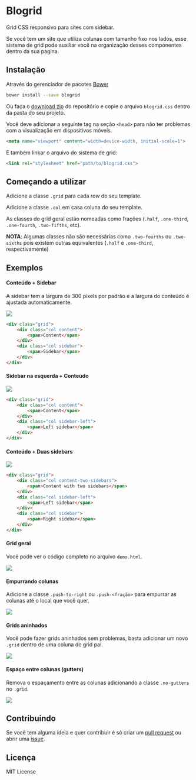 # Blogrid

Grid CSS responsivo para sites com sidebar.

Se você tem um site que utiliza colunas com tamanho fixo nos lados, esse sistema
de grid pode auxiliar você na organização desses componentes dentro da sua
pagina.

## Instalação

Através do gerenciador de pacotes [Bower](http://bower.io/)

```bash
bower install --save blogrid
```

Ou faça o [download zip](https://github.com/andergtk/blogrid/archive/master.zip)
do repositório e copie o arquivo `blogrid.css` dentro da pasta do seu projeto.

Você deve adicionar a seguinte tag na seção `<head>` para não ter problemas com
a visualização em dispositivos móveis.

```html
<meta name="viewport" content="width=device-width, initial-scale=1">
```

E também linkar o arquivo do sistema de grid:

```html
<link rel="stylesheet" href="path/to/blogrid.css">
```

## Começando a utilizar

Adicione a classe `.grid` para cada *row* do seu template.

Adicione a classe `.col` em casa coluna do seu template.

As classes do grid geral estão nomeadas como frações (`.half`, `.one-third`,
`.one-fourth`, `.two-fifths`, etc).

**NOTA**: Algumas classes não são necessárias como `.two-fourths` ou
`.two-sixths` pois existem outras equivalentes (`.half` e `.one-third`,
respectivamente)

## Exemplos

#### Conteúdo + Sidebar

A sidebar tem a largura de 300 pixels por padrão e a largura do conteúdo é
ajustada automaticamente.

![](http://i.imgur.com/jhqQlje.png)

```html
<div class="grid">
	<div class="col content">
		<span>Content</span>
	</div>
	<div class="col sidebar">
		<span>Sidebar</span>
	</div>
</div>
```

#### Sidebar na esquerda + Conteúdo

![](http://i.imgur.com/3pCDqRc.png)

```html
<div class="grid">
	<div class="col content">
		<span>Content</span>
	</div>
	<div class="col sidebar-left">
		<span>Left sidebar</span>
	</div>
</div>
```

#### Conteúdo + Duas sidebars

![](http://i.imgur.com/Yv1jo17.png)

```html
<div class="grid">
	<div class="col content-two-sidebars">
		<span>Content with two sidebars</span>
	</div>
	<div class="col sidebar-left">
		<span>Left sidebar</span>
	</div>
	<div class="col sidebar">
		<span>Right sidebar</span>
	</div>
</div>
```

#### Grid geral

Você pode ver o código completo no arquivo `demo.html`.

![](http://i.imgur.com/iHO6vyM.png)

#### Empurrando colunas

Adicione a classe `.push-to-right` ou `.push-<fração>` para empurrar as colunas
até o local que você quer.

![](http://i.imgur.com/w0sDgk9.png)

#### Grids aninhados

Você pode fazer grids aninhados sem problemas, basta adicionar um novo `.grid`
dentro de uma coluna do grid pai.

![](http://i.imgur.com/eOirnga.png)

#### Espaço entre colunas (gutters)

Remova o espaçamento entre as colunas adicionando a classe `.no-gutters` no
`.grid`.

![](http://i.imgur.com/Bo7cYZu.png)

## Contribuindo

Se você tem alguma ideia e quer contribuir é só criar um [pull request](https://github.com/andergtk/blogrid/compare)
ou abrir uma [issue](https://github.com/andergtk/blogrid/issues/new).

## Licença

MIT License
